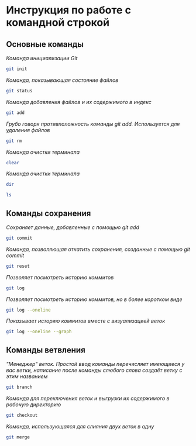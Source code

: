 # Инструкция по работе с командной строкой

## Основные команды

*Команда инициализации Git*

```sh
git init
```

*Команда, показывающая состояние файлов*

```sh
git status
```

*Команда добавления файлов и их содержимого в индекс*

```sh
git add
```

*Грубо говоря противположность команды git add. Используется для удаления файлов*

```sh
git rm
```

*Команда очистки терминала*

```sh
clear
```

*Команда очистки терминала*

```sh
dir
```
```sh
ls
```

## Команды сохранения

*Сохраняет данные, добавленные с помощью git add*

```sh
git commit
```

*Команда, позволяющая откатить сохранения, созданные с помощью git commit*

```sh
git reset
```

*Позволяет посмотреть историю коммитов*

```sh
git log
```

*Позволяет посмотреть историю коммитов, но в более коротком виде*

```sh
git log --oneline
```

*Показывает историю коммитов вместе с визуализацией веток*

```sh
git log --oneline --graph
```

## Команды ветвления

*"Менеджер" веток. Простой ввод команды перечисляет имеющиеся у вас ветки, написание после команды слюбого слова создаёт ветку с этим названием*

```sh
git branch
```

*Команда для переключения веток и выгрузки их содержимого в рабочую директорию*

```sh
git checkout
```

*Команда, использующаяся для слияния двух веток в одну*

```sh
git merge
```
